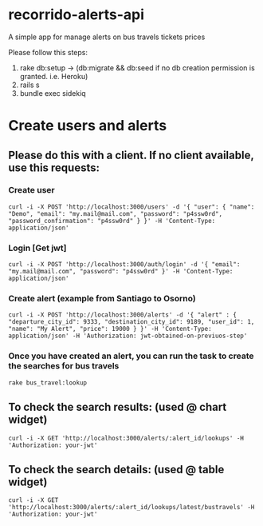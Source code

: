 # recorrido-alerts-api

A simple app for manage alerts on bus travels tickets prices

Please follow this steps:

1. rake db:setup -> (db:migrate && db:seed if no db creation permission is granted. i.e. Heroku)
2. rails s
3. bundle exec sidekiq

# Create users and alerts
## Please do this with a client. If no client available, use this requests:
### Create user
```
curl -i -X POST 'http://localhost:3000/users' -d '{ "user": { "name": "Demo", "email": "my.mail@mail.com", "password": "p4ssw0rd", "password_confirmation": "p4ssw0rd" } }' -H 'Content-Type: application/json'
```
### Login [Get jwt]
```
curl -i -X POST 'http://localhost:3000/auth/login' -d '{ "email": "my.mail@mail.com", "password": "p4ssw0rd" }' -H 'Content-Type: application/json'
```
### Create alert (example from Santiago to Osorno)
```
curl -i -X POST 'http://localhost:3000/alerts' -d '{ "alert" : { "departure_city_id": 9333, "destination_city_id": 9189, "user_id": 1, "name": "My Alert", "price": 19000 } }' -H 'Content-Type: application/json' -H 'Authorization: jwt-obtained-on-previuos-step'
```
### Once you have created an alert, you can run the task to create the searches for bus travels
`rake bus_travel:lookup`

## To check the search results: (used @ chart widget)
```curl -i -X GET 'http://localhost:3000/alerts/:alert_id/lookups' -H 'Authorization: your-jwt'```

## To check the search details: (used @ table widget)
```curl -i -X GET 'http://localhost:3000/alerts/:alert_id/lookups/latest/bustravels' -H 'Authorization: your-jwt'```
